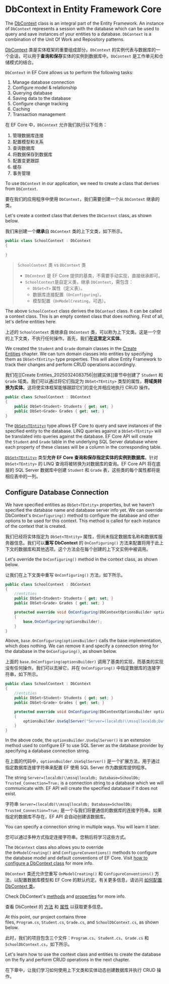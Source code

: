 # DbContext in Entity Framework Core

The [DbContext](https://learn.microsoft.com/en-us/dotnet/api/microsoft.entityframeworkcore.dbcontext) class is an integral part of the Entity Framework. An instance of `DbContext` represents a session with the database which can be used to query and save instances of your entities to a database. `DbContext` is a combination of the Unit Of Work and Repository patterns.

[DbContext](https://learn.microsoft.com/en-us/dotnet/api/microsoft.entityframeworkcore.dbcontext) 类是实体框架的重要组成部分。`DbContext` 的实例代表与数据库的一个会话，可以用于**查询和保存**实体的实例到数据库中。`DbContext` 是工作单元和仓储模式的结合。

`DbContext` in EF Core allows us to perform the following tasks:

1.  Manage database connection
2.  Configure model & relationship
3.  Querying database
4.  Saving data to the database
5.  Configure change tracking
6.  Caching
7.  Transaction management

在 EF Core 中，`DbContext` 允许我们执行以下任务：

1. 管理数据库连接
2. 配置模型和关系
3. 查询数据库
4. 将数据保存到数据库
5. 配置变更跟踪
6. 缓存
7. 事务管理

To use `DbContext` in our application, we need to create a class that derives from `DbContext`.

要在我们的应用程序中使用 `DbContext`，我们需要创建一个从 `DbContext` 继承的类。

Let's create a context class that derives the `DbContext` class, as shown below.

我们来创建一个**继承**自 `DbContext` 类的上下文类，如下所示。

```csharp
public class SchoolContext : DbContext
{   
  
} 

```

> `SchoolContext` 类 vs `DbContext` 类​​
> 
> - `DbContext`​ 是 EF Core 提供的基类，​不需要手动实现​，直接继承即可。
> - `SchoolContext`​​ 是自定义类，继承 `DbContext`，需包含：
>     - `DbSet<T>` 属性（定义表）。
>     - 数据库连接配置（`OnConfiguring`）。
>     - 模型配置（`OnModelCreating`，可选）。

The above `SchoolContext` class derives the `DbContext` class. It can be called a context class. This is an empty context class that does nothing. First of all, let's define entities here.

上述的 `SchoolContext` 类继承自 `DbContext` 类，可以称为上下文类。这是一个空的上下文类，不执行任何操作。首先，我们**在这里定义实体**。

We created the `Student` and `Grade` domain classes in the [Create Entities](https://www.entityframeworktutorial.net/efcore/create-entities.aspx) chapter. We can turn domain classes into entities by specifying them as `DbSet<TEntity>` type properties. This will allow Entity Framework to track their changes and perform CRUD operations accordingly.

我们在[[Create Entities_20250324083756|创建实体]]章节中创建了 `Student` 和 `Grade` 域类。我们可以通过将它们指定为 `DbSet<TEntity>` 类型的属性，**将域类转换为实体**。这将使实体框架能够跟踪它们的变化并相应地执行 CRUD 操作。

```csharp
public class SchoolContext : DbContext
{     
    public DbSet<Student> Students { get; set; }
    public DbSet<Grade> Grades { get; set; }
} 
```

The [`DbSet<TEntity>`](https://learn.microsoft.com/en-us/dotnet/api/microsoft.entityframeworkcore.dbset-1) type allows EF Core to query and save instances of the specified entity to the database. LINQ queries against a `DbSet<TEntity>` will be translated into queries against the database. EF Core API will create the `Student` and `Grade` table in the underlying SQL Server database where each property of these classes will be a column in the corresponding table.

[`DbSet<TEntity>`](https://learn.microsoft.com/en-us/dotnet/api/microsoft.entityframeworkcore.dbset-1) 类型**允许 EF Core 查询和保存指定实体的实例到数据库**。针对 `DbSet<TEntity>` 的 LINQ 查询将被转换为对数据库的查询。EF Core API 将在底层的 SQL Server 数据库中创建 `Student` 和 `Grade` 表，这些类的每个属性都将是相应表中的一列。

## Configure Database Connection

We have specified entities as `DbSet<TEntity>` properties, but we haven't specified the database name and database server info yet. We can override DbContext's `OnConfiguring()` method to configure the database and other options to be used for this context. This method is called for each instance of the context that is created.

我们已经将实体指定为 `DbSet<TEntity>` 属性，但尚未指定数据库名称和数据库服务器信息。我们可以**重写 DbContext** 的 `OnConfiguring()` 方法来配置将用于此上下文的数据库和其他选项。这个方法会在每个创建的上下文实例中被调用。

Let's override the `OnConfiguring()` method in the context class, as shown below.

让我们在上下文类中重写 `OnConfiguring()` 方法，如下所示。

```csharp
public class SchoolContext : DbContext
{       
    //entities
    public DbSet<Student> Students { get; set; }
    public DbSet<Grade> Grades { get; set; }

    protected override void OnConfiguring(DbContextOptionsBuilder optionsBuilder)
    {
        base.OnConfiguring(optionsBuilder);
    }
} 
```

Above, `base.OnConfiguring(optionsBuilder)` calls the base implementation, which does nothing. We can remove it and specify a connection string for the database in the `OnConfiguring()`, as shown below.

上面的 `base.OnConfiguring(optionsBuilder)` 调用了基类的实现，而基类的实现没有任何操作。我们可以去掉它，并在 `OnConfiguring()` 中指定数据库的连接字符串，如下所示。

```csharp
public class SchoolContext : DbContext
{       
    //entities
    public DbSet<Student> Students { get; set; }
    public DbSet<Grade> Grades { get; set; }

    protected override void OnConfiguring(DbContextOptionsBuilder optionsBuilder)
    {
        optionsBuilder.UseSqlServer("Server=(localdb)\\mssqllocaldb;Database=SchoolDb;Trusted_Connection=True;");
    }
} 
```

In the above code, the `optionsBuilder.UseSqlServer()` is an extension method used to configure EF to use SQL Server as the database provider by specifying a database connection string.

在上面的代码中，`optionsBuilder.UseSqlServer()` 是一个扩展方法，用于通过指定数据库连接字符串来配置 EF 使用 SQL Server 作为数据库提供程序。

The string `Server=(localdb)\\mssqllocaldb; Database=SchoolDb; Trusted_Connection=True;` is a connection string to a database which we will communicate with. EF API will create the specified database if it does not exist.

字符串 `Server=(localdb)\\mssqllocaldb; Database=SchoolDb; Trusted_Connection=True;` 是一个与我们将要通信的数据库的连接字符串。如果指定的数据库不存在，EF API 会自动创建该数据库。

You can specify a connection string in multiple ways. You will learn it later.

您可以通过多种方式指定连接字符串。您稍后将学习这些方式。

The `DbContext` class also allows you to override the `OnModelCreating()` and `ConfigureConventions()` methods to configure the database model and default conventions of EF Core. Visit [how to configure a DbContext class](https://learn.microsoft.com/en-us/ef/core/dbcontext-configuration/) for more info.

`DbContext` 类还允许您重写 `OnModelCreating()` 和 `ConfigureConventions()` 方法，以配置数据库模型和 EF Core 的默认约定。有关更多信息，请访问 [如何配置 DbContext 类](https://learn.microsoft.com/zh-cn/ef/core/dbcontext-configuration/)。

Check DbContext's [methods](https://learn.microsoft.com/en-us/dotnet/api/microsoft.entityframeworkcore.dbcontext?#methods) and [properties](https://learn.microsoft.com/en-us/dotnet/api/microsoft.entityframeworkcore.dbcontext?#properties) for more info.

查看 DbContext 的 [方法](https://learn.microsoft.com/zh-cn/dotnet/api/microsoft.entityframeworkcore.dbcontext?#methods) 和 [属性](https://learn.microsoft.com/zh-cn/dotnet/api/microsoft.entityframeworkcore.dbcontext?#properties) 以获取更多信息。

At this point, our project contains three files, `Program.cs`, `Student.cs`, `Grade.cs`, and `SchoolDbContext.cs`, as shown below.

此时，我们的项目包含三个文件：`Program.cs`、`Student.cs`、`Grade.cs` 和 `SchoolDbContext.cs`，如下所示。

Let's learn how to use the context class and entities to create the database on the fly and perform CRUD operations in the next chapter.

在下章中，让我们学习如何使用上下文类和实体动态创建数据库并执行 CRUD 操作。